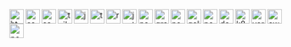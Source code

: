 ##

<img align="left" alt="html5" width="26px" src="https://cdn.jsdelivr.net/gh/devicons/devicon@latest/icons/html5/html5-original.svg" style="display:inline-block"/>
<img align="left" alt="css" width="26px" src="https://cdn.jsdelivr.net/gh/devicons/devicon@latest/icons/css3/css3-original.svg" />
<img align="left" alt="sass" width="26px" src="https://cdn.jsdelivr.net/gh/devicons/devicon@latest/icons/sass/sass-original.svg" />
<img align="left" alt="tailwind" width="26px" src="https://cdn.jsdelivr.net/gh/devicons/devicon@latest/icons/tailwindcss/tailwindcss-original.svg" />
<img align="left" alt="javascrip" width="26px" src="https://cdn.jsdelivr.net/gh/devicons/devicon@latest/icons/javascript/javascript-original.svg" />
<img align="left" alt="typescript" width="26px" src="https://cdn.jsdelivr.net/gh/devicons/devicon@latest/icons/typescript/typescript-original.svg" />
<img align="left" alt="react" width="26px" src="https://cdn.jsdelivr.net/gh/devicons/devicon@latest/icons/react/react-original.svg" />
<img align="left" alt="jest" width="26px" src="https://cdn.jsdelivr.net/gh/devicons/devicon@latest/icons/jest/jest-plain.svg" />
<img align="left" alt="nextjs" width="26px" src="https://cdn.jsdelivr.net/gh/devicons/devicon@latest/icons/nextjs/nextjs-original.svg" />
<img align="left" alt="graphql" width="26px" src="https://cdn.jsdelivr.net/gh/devicons/devicon@latest/icons/graphql/graphql-plain.svg" />
<img align="left" alt="nodejs" width="26px" src="https://cdn.jsdelivr.net/gh/devicons/devicon@latest/icons/nodejs/nodejs-original.svg" />
<img align="left" alt="golang" width="26px" src="https://cdn.jsdelivr.net/gh/devicons/devicon@latest/icons/go/go-original.svg" />
<img align="left" alt="postgresql" width="26px" src="https://cdn.jsdelivr.net/gh/devicons/devicon@latest/icons/postgresql/postgresql-original.svg" />
<img align="left" alt="docker" width="26px" src="https://cdn.jsdelivr.net/gh/devicons/devicon@latest/icons/docker/docker-original.svg" />
<img align="left" alt="k8s" width="26px" src="https://cdn.jsdelivr.net/gh/devicons/devicon@latest/icons/kubernetes/kubernetes-original.svg" />
<img align="left" alt="vercel" width="26px" src="https://cdn.jsdelivr.net/gh/devicons/devicon@latest/icons/vercel/vercel-original.svg" />
<img align="left" alt="aws" width="26px" src="https://cdn.jsdelivr.net/gh/devicons/devicon@latest/icons/amazonwebservices/amazonwebservices-original-wordmark.svg" />
<img align="left" alt="postman" width="26px" src="https://cdn.jsdelivr.net/gh/devicons/devicon@latest/icons/postman/postman-original.svg" />


